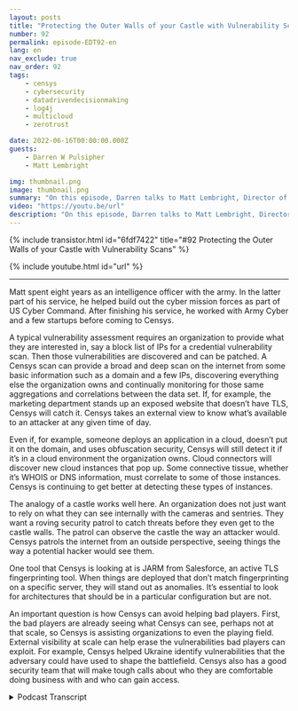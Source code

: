 ```yaml
---
layout: posts
title: "Protecting the Outer Walls of your Castle with Vulnerability Scans"
number: 92
permalink: episode-EDT92-en
lang: en
nav_exclude: true
nav_order: 92
tags:
    - censys
    - cybersecurity
    - datadrivendecisionmaking
    - log4j
    - multicloud
    - zerotrust

date: 2022-06-16T00:00:00.000Z
guests:
    - Darren W Pulsipher
    - Matt Lembright

img: thumbnail.png
image: thumbnail.png
summary: "On this episode, Darren talks to Matt Lembright, Director of Federal Applications, Censys, about how Censys assesses the attack surface for internet-connected devices, allowing organizations to eliminate vulnerabilities."
video: "https://youtu.be/url"
description: "On this episode, Darren talks to Matt Lembright, Director of Federal Applications, Censys, about how Censys assesses the attack surface for internet-connected devices, allowing organizations to eliminate vulnerabilities."
---
```


<div>
{% include transistor.html id="6fdf7422" title="#92 Protecting the Outer Walls of your Castle with Vulnerability Scans" %}

{% include youtube.html id="url" %}
</div>

---

Matt spent eight years as an intelligence officer with the army. In the latter part of his service, he helped build out the cyber mission forces as part of US Cyber Command. After finishing his service, he worked with Army Cyber and a few startups before coming to Censys.

A typical vulnerability assessment requires an organization to provide what they are interested in, say a block list of IPs for a credential vulnerability scan. Then those vulnerabilities are discovered and can be patched. A Censys scan can provide a broad and deep scan on the internet from some basic information such as a domain and a few IPs, discovering everything else the organization owns and continually monitoring for those same aggregations and correlations between the data set. If, for example, the marketing department stands up an exposed website that doesn’t have TLS, Censys will catch it.  Censys takes an external view to know what’s available to an attacker at any given time of day.

Even if, for example, someone deploys an application in a cloud, doesn’t put it on the domain, and uses obfuscation security, Censys will still detect it if it’s in a cloud environment the organization owns. Cloud connectors will discover new cloud instances that pop up. Some connective tissue, whether it’s WHOIS or DNS information, must correlate to some of those instances. Censys is continuing to get better at detecting these types of instances.

The analogy of a castle works well here. An organization does not just want to rely on what they can see internally with the cameras and sentries. They want a roving security patrol to catch threats before they even get to the castle walls. The patrol can observe the castle the way an attacker would. Censys patrols the internet from an outside perspective, seeing things the way a potential hacker would see them.

One tool that Censys is looking at is JARM from Salesforce, an active TLS fingerprinting tool.  When things are deployed that don’t match fingerprinting on a specific server, they will stand out as anomalies. It’s essential to look for architectures that should be in a particular configuration but are not.

An important question is how Censys can avoid helping bad players. First, the bad players are already seeing what Censys can see, perhaps not at that scale, so Censys is assisting organizations to even the playing field. External visibility at scale can help erase the vulnerabilities bad players can exploit. For example, Censys helped Ukraine identify vulnerabilities that the adversary could have used to shape the battlefield. Censys also has a good security team that will make tough calls about who they are comfortable doing business with and who can gain access.



<details>
<summary> Podcast Transcript </summary>

<p></p>

</details>
